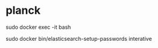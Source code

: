 # planck

sudo docker exec -it <id elasticsearch> bash

sudo docker bin/elasticsearch-setup-passwords interative

